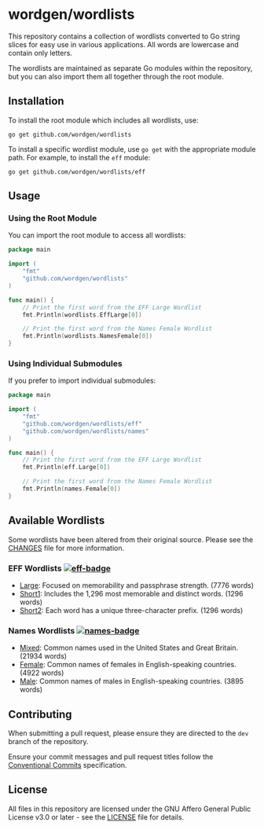 # wordgen/wordlists

This repository contains a collection of wordlists converted to Go string slices
for easy use in various applications. All words are lowercase and contain only
letters.

The wordlists are maintained as separate Go modules within the repository, but
you can also import them all together through the root module.

## Installation

To install the root module which includes all wordlists, use:

```shell
go get github.com/wordgen/wordlists
```

To install a specific wordlist module, use `go get` with the appropriate module
path. For example, to install the `eff` module:

```shell
go get github.com/wordgen/wordlists/eff
```

## Usage

### Using the Root Module

You can import the root module to access all wordlists:

```go
package main

import (
	"fmt"
	"github.com/wordgen/wordlists"
)

func main() {
	// Print the first word from the EFF Large Wordlist
	fmt.Println(wordlists.EffLarge[0])

	// Print the first word from the Names Female Wordlist
	fmt.Println(wordlists.NamesFemale[0])
}
```

### Using Individual Submodules

If you prefer to import individual submodules:

```go
package main

import (
	"fmt"
	"github.com/wordgen/wordlists/eff"
	"github.com/wordgen/wordlists/names"
)

func main() {
	// Print the first word from the EFF Large Wordlist
	fmt.Println(eff.Large[0])

	// Print the first word from the Names Female Wordlist
	fmt.Println(names.Female[0])
}
```

## Available Wordlists

Some wordlists have been altered from their original source. Please see the
[CHANGES] file for more information.

### EFF Wordlists [![eff-badge]][eff-pkg]

- [Large]: Focused on memorability and passphrase strength. (7776 words)
- [Short1]: Includes the 1,296 most memorable and distinct words. (1296 words)
- [Short2]: Each word has a unique three-character prefix. (1296 words)

### Names Wordlists [![names-badge]][names-pkg]

- [Mixed]: Common names used in the United States and Great Britain. (21934 words)
- [Female]: Common names of females in English-speaking countries. (4922 words)
- [Male]: Common names of males in English-speaking countries. (3895 words)

## Contributing

When submitting a pull request, please ensure they are directed to the `dev`
branch of the repository.

Ensure your commit messages and pull request titles follow the
[Conventional Commits] specification.

## License

All files in this repository are licensed under the GNU Affero General Public
License v3.0 or later - see the [LICENSE] file for details.

<!-- links -->
[CHANGES]: CHANGES.md
[Conventional Commits]: https://conventionalcommits.org
[LICENSE]: LICENSE

<!-- badges -->
[eff-badge]: https://pkg.go.dev/badge/github.com/wordgen/wordlists/eff.svg
[eff-pkg]: https://pkg.go.dev/github.com/wordgen/wordlists/eff
[names-badge]: https://pkg.go.dev/badge/github.com/wordgen/wordlists/names.svg
[names-pkg]: https://pkg.go.dev/github.com/wordgen/wordlists/names

<!-- eff -->
[Large]: https://eff.org/files/2016/07/18/eff_large_wordlist.txt
[Short1]: https://eff.org/files/2016/09/08/eff_short_wordlist_1.txt
[Short2]: https://eff.org/files/2016/09/08/eff_short_wordlist_2_0.txt

<!-- names -->
[Mixed]: https://github.com/elitejake/Moby-Project/blob/main/Moby%20Words%20II/NAMES.TXT
[Female]: https://github.com/elitejake/Moby-Project/blob/main/Moby%20Words%20II/NAMES-F.TXT
[Male]: https://github.com/elitejake/Moby-Project/blob/main/Moby%20Words%20II/NAMES-M.TXT
